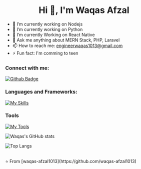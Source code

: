 <h1 align="center">Hi 👋, I'm Waqas Afzal</h1>

- 🔭 I’m currently working on Nodejs
- 🔭 I’m currently working on Python
- 🌱 I’m currently Working on React Native
- 💬 Ask me anything about MERN Stack, PHP, Laravel 
- 📫 How to reach me: engineerwaqas1013@gmail.com
- ⚡ Fun fact: I'm comming to teen
  
### Connect with me:
<div id="badges">
  <a href="https://github.com/asifraza1013">
    <img src="https://img.shields.io/badge/Github-white?style=for-the-badge&logo=Github&logoColor=black" alt="Github Badge"/>
  </a>
</div>

### Languages and Frameworks:
[![My Skills](https://skillicons.dev/icons?i=nodejs,python,flask,django,react,php,laravel,mongodb,mysql,firebase,redis,html,css,bootstrap,jquery)](https://skillicons.dev)

### Tools
[![My Tools](https://skillicons.dev/icons?i=github,gitlab,git,postman,&figma,vscode,vscodium,bash,docker,powershell)](https://skillicons.dev)


![Waqas's GitHub stats](https://github-readme-stats.vercel.app/api?username=waqas-afzal1013&show_icons=true&theme=dark)

![Top Langs](https://github-readme-stats.vercel.app/api/top-langs/?username=asifraza1013&theme=dark)


<br>
⭐️ From [waqas-afzal1013](https://github.com/waqas-afzal1013)
